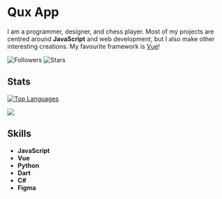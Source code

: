 # Qux App
I am a programmer, designer, and chess player. Most of my projects are centred around **JavaScript** and web development, but I also make other interesting creations. My favourite framework is [Vue](https://github.com/vuejs)!

![Followers](https://img.shields.io/github/followers/quxapp?colorA=%232f3136&colorB=%231a73e8&label=Followers&style=for-the-badge)
![Stars](https://img.shields.io/github/stars/quxapp?colorA=%232f3136&colorB=%231a73e8&label=Stars&style=for-the-badge)

## Stats
[![Top Languages](https://github-readme-stats.vercel.app/api/top-langs/?username=quxapp&title_color=1a73e8&bg_color=2f3136&text_color=ffffff&layout=compact&hide_border=true)](https://npmjs.com/~quxapp)

<a href="https://github.com/quxapp"><img src="https://github-readme-stats.vercel.app/api?username=quxapp&bg_color=2f3136&title_color=1a73e8&text_color=fff&icon_color=fff&show_icons=true&include_all_commits=true&count_private=true&hide_border=true"></a>

## Skills
- **JavaScript**
- **Vue**
- **Python**
- **Dart**
- **C#**
- **Figma**
